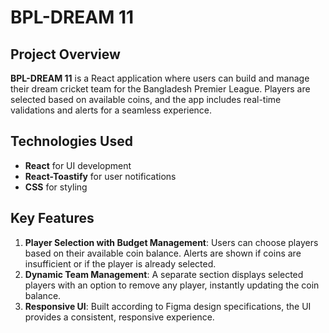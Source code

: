 # BPL-DREAM 11

## Project Overview

**BPL-DREAM 11** is a React application where users can build and manage their dream cricket team for the Bangladesh Premier League. Players are selected based on available coins, and the app includes real-time validations and alerts for a seamless experience.

## Technologies Used

- **React** for UI development
- **React-Toastify** for user notifications
- **CSS** for styling

## Key Features

1. **Player Selection with Budget Management**: Users can choose players based on their available coin balance. Alerts are shown if coins are insufficient or if the player is already selected.
2. **Dynamic Team Management**: A separate section displays selected players with an option to remove any player, instantly updating the coin balance.
3. **Responsive UI**: Built according to Figma design specifications, the UI provides a consistent, responsive experience.

